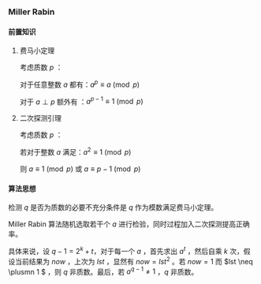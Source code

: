 ### Miller Rabin

#### 前置知识

1. 费马小定理

	考虑质数 $p$ ：

	对于任意整数 $a$ 都有：$a^p \equiv a \pmod p$

	对于 $a \perp p$ 额外有 ：$a^{p - 1} \equiv 1 \pmod p$
	
2. 二次探测引理

	考虑质数 $p$ ：
	
	若对于整数 $a$ 满足：$a^2 \equiv 1 \pmod p$
	
	则 $a \equiv 1 \pmod p$ 或 $a \equiv p - 1 \pmod p$
#### 算法思想

检测 $q$ 是否为质数的必要不充分条件是 $q$ 作为模数满足费马小定理。

$\mathrm {Miller \ Rabin}$ 算法随机选取若干个 $a$ 进行检验，同时过程加入二次探测提高正确率。

具体来说，设 $q - 1 = 2^k + t$，对于每一个 $a$ ，首先求出 $a ^t$ ，然后自乘 $k$ 次，假设当前结果为 $now$ ，上次为 $lst$ ，显然有 $now = lst^2$ 。若 $now = 1$ 而 $lst \neq \plusmn 1 $ ，则 $q$ 非质数。最后，若 $a^{q - 1} \neq 1$ ，$q$ 非质数。
